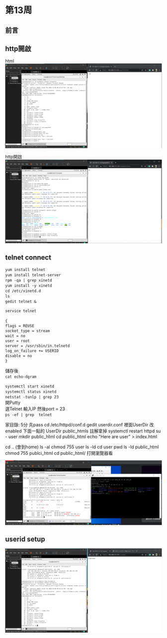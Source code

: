 # 第13周

## 前言


## http開啟

html
<img src=./picture/2021-12-06html.png/>

http開啟
<img src=./picture/2021-12-06http開啟.png/>


## telnet connect

`yum install telnet`  
`yum install telnet-server`  
`rpm -qa | grep xinetd`  
`yum install -y xinetd`  
`cd /etc/xinetd.d`  
`ls`  
`gedit telnet &`    

    service telnet

    {
    flags = REUSE
    socket_type = stream
    wait = no
    user = root
    server = /usr/sbin/in.telnetd
    log_on_failure += USERID
    disable = no
    }

儲存後  
`cat echo-dgram`  

`systemctl start xinetd`  
`systemctl status xinetd`  
`netstat -tunlp | grep 23`  
開Putty  
選Telnet 輸入IP 然後port = 23   
`ps -ef | grep  telnet`  


家目錄: 5分 先pass
cd /etc/httpd/conf.d
gedit userdir.conf
裡面UserDir 改enabled
下面一點的 UserDir public_htmls 註解拿掉
systemctl restart httpd
su - user
mkdir public_html
cd public_html
echo "Here are user" > index.html


cd ..  (會到home)
ls -al
chmod 755 user
ls -ld
cd user
pwd 
ls -ld public_html
chmod 755 publci_html
cd public_html/
打開瀏覽器看

<img src=./picture/2021-12-06telnetConnect.png/>


## userid setup

<img src=./picture/2021-12-06userid設定1.png/>



